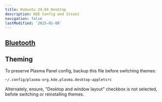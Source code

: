 ```yaml
---
title: Kubuntu 24.04 Desktop
description: KDE Config and Issues
navigation: false
lastModified: '2025-01-08'
---
```


## [Bluetooth](bluetooth)

## Theming

To preserve Plasma Panel config, backup this file before switching themes:

```bash
~/.config/plasma-org.kde.plasma.desktop-appletsrc
```

Alternately, ensure, "Desktop and window layout" checkbox is not selected, befote switching or reinstalling themes.

